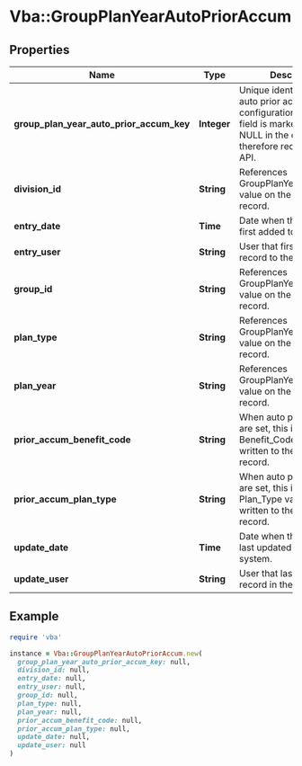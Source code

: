 # Vba::GroupPlanYearAutoPriorAccum

## Properties

| Name | Type | Description | Notes |
| ---- | ---- | ----------- | ----- |
| **group_plan_year_auto_prior_accum_key** | **Integer** | Unique identifer for each auto prior accum configuration. Note: This field is marked as NOT NULL in the database and therefore required by the API. |  |
| **division_id** | **String** | References GroupPlanYear.Division_ID value on the parent record. |  |
| **entry_date** | **Time** | Date when the record was first added to the system. | [optional] |
| **entry_user** | **String** | User that first added the record to the system. | [optional] |
| **group_id** | **String** | References GroupPlanYear.Group_ID value on the parent record. |  |
| **plan_type** | **String** | References GroupPlanYear.Plan_Type value on the parent record. |  |
| **plan_year** | **String** | References GroupPlanYear.Plan_Year value on the parent record. |  |
| **prior_accum_benefit_code** | **String** | When auto prior accums are set, this indicates the Benefit_Code value to be written to the prior accum record. | [optional] |
| **prior_accum_plan_type** | **String** | When auto prior accums are set, this indicates the Plan_Type value to be written to the prior accum record. |  |
| **update_date** | **Time** | Date when the record was last updated in the system. | [optional] |
| **update_user** | **String** | User that last updated the record in the system. | [optional] |

## Example

```ruby
require 'vba'

instance = Vba::GroupPlanYearAutoPriorAccum.new(
  group_plan_year_auto_prior_accum_key: null,
  division_id: null,
  entry_date: null,
  entry_user: null,
  group_id: null,
  plan_type: null,
  plan_year: null,
  prior_accum_benefit_code: null,
  prior_accum_plan_type: null,
  update_date: null,
  update_user: null
)
```

